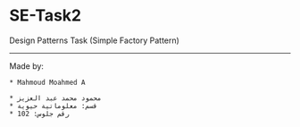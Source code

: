 # SE-Task2
Design Patterns Task (Simple Factory Pattern)
_______________________________

Made by:

	* Mahmoud Moahmed A

	* محمود محمد عبد العزيز
	* قسم: معلوماتية حيوية
	* رقم جلوس: 102
  
